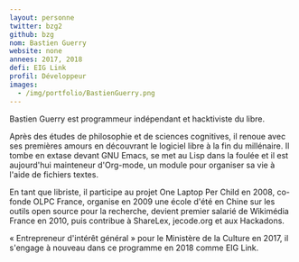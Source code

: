 ```yaml
---
layout: personne
twitter: bzg2
github: bzg
nom: Bastien Guerry
website: none
annees: 2017, 2018
defi: EIG Link
profil: Développeur
images:
  - /img/portfolio/BastienGuerry.png
---
```

Bastien Guerry est programmeur indépendant et hacktiviste du libre.

Après des études de philosophie et de sciences cognitives, il renoue
avec ses premières amours en découvrant le logiciel libre à la fin du
millénaire.  Il tombe en extase devant GNU Emacs, se met au Lisp dans
la foulée et il est aujourd'hui mainteneur d'Org-mode, un module pour
organiser sa vie à l'aide de fichiers textes.

En tant que libriste, il participe au projet One Laptop Per Child en
2008, co-fonde OLPC France, organise en 2009 une école d'été en Chine
sur les outils open source pour la recherche, devient premier salarié
de Wikimédia France en 2010, puis contribue à ShareLex, jecode.org et
aux Hackadons.

« Entrepreneur d'intérêt général » pour le Ministère de la Culture en
2017, il s'engage à nouveau dans ce programme en 2018 comme EIG Link.
